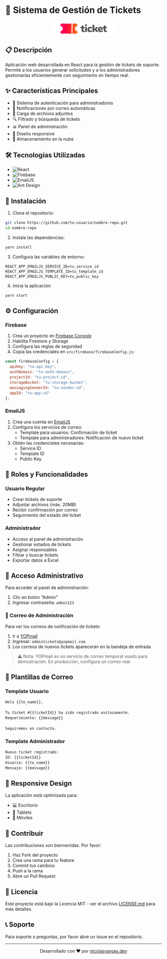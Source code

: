 # 🎫 Sistema de Gestión de Tickets

<div align="center">
  <img src="src/img/logo.png" alt="Logo" width="200"/>
</div>

## 📋 Descripción

Aplicación web desarrollada en React para la gestión de tickets de soporte. Permite a los usuarios generar solicitudes y a los administradores gestionarlas eficientemente con seguimiento en tiempo real.

## ✨ Características Principales

- 🔐 Sistema de autenticación para administradores
- 📧 Notificaciones por correo automáticas
- 📁 Carga de archivos adjuntos
- 🔍 Filtrado y búsqueda de tickets
- 📊 Panel de administración
- 📱 Diseño responsive
- 💾 Almacenamiento en la nube

## 🛠️ Tecnologías Utilizadas

- ![React](https://img.shields.io/badge/React-20232A?style=for-the-badge&logo=react&logoColor=61DAFB)
- ![Firebase](https://img.shields.io/badge/Firebase-039BE5?style=for-the-badge&logo=Firebase&logoColor=white)
- ![EmailJS](https://img.shields.io/badge/EmailJS-CF4647?style=for-the-badge)
- ![Ant Design](https://img.shields.io/badge/Ant%20Design-0170FE?style=for-the-badge&logo=ant-design&logoColor=white)

## 🚀 Instalación

1. Clona el repositorio:
```bash
git clone https://github.com/tu-usuario/nombre-repo.git
cd nombre-repo
```

2. Instala las dependencias:
```bash
yarn install
```

3. Configura las variables de entorno:
```env
REACT_APP_EMAILJS_SERVICE_ID=tu_service_id
REACT_APP_EMAILJS_TEMPLATE_ID=tu_template_id
REACT_APP_EMAILJS_PUBLIC_KEY=tu_public_key
```

4. Inicia la aplicación:
```bash
yarn start
```

## ⚙️ Configuración

### Firebase

1. Crea un proyecto en [Firebase Console](https://console.firebase.google.com/)
2. Habilita Firestore y Storage
3. Configura las reglas de seguridad
4. Copia las credenciales en `src/firebase/firebaseConfig.js`:

```javascript
const firebaseConfig = {
  apiKey: "tu-api-key",
  authDomain: "tu-auth-domain",
  projectId: "tu-project-id",
  storageBucket: "tu-storage-bucket",
  messagingSenderId: "tu-sender-id",
  appId: "tu-app-id"
};
```

### EmailJS

1. Crea una cuenta en [EmailJS](https://www.emailjs.com/)
2. Configura los servicios de correo:
   - Template para usuarios: Confirmación de ticket
   - Template para administradores: Notificación de nuevo ticket
3. Obtén las credenciales necesarias:
   - Service ID
   - Template ID
   - Public Key

## 👥 Roles y Funcionalidades

### Usuario Regular
- Crear tickets de soporte
- Adjuntar archivos (máx. 20MB)
- Recibir confirmación por correo
- Seguimiento del estado del ticket

### Administrador
- Acceso al panel de administración
- Gestionar estados de tickets
- Asignar responsables
- Filtrar y buscar tickets
- Exportar datos a Excel

## 🔐 Acceso Administrativo

Para acceder al panel de administración:
1. Clic en botón "Admin"
2. Ingresar contraseña: `admin123`

### 📧 Correo de Administración
Para ver los correos de notificación de tickets:
1. Ir a [YOPmail](https://yopmail.com)
2. Ingresar: `admintickets@yopmail.com`
3. Los correos de nuevos tickets aparecerán en la bandeja de entrada

> ⚠️ Nota: YOPmail es un servicio de correo temporal usado para demostración. En producción, configura un correo real.

## 📧 Plantillas de Correo

### Template Usuario
```html
Hola {{to_name}},

Tu ticket #{{ticketId}} ha sido registrado exitosamente.
Requerimiento: {{message}}

Seguiremos en contacto.
```

### Template Administrador
```html
Nuevo ticket registrado:
ID: {{ticketId}}
Usuario: {{to_name}}
Mensaje: {{message}}
```

## 📱 Responsive Design

La aplicación está optimizada para:
- 💻 Escritorio
- 📱 Tablets
- 📱 Móviles

## 🤝 Contribuir

Las contribuciones son bienvenidas. Por favor:
1. Haz Fork del proyecto
2. Crea una rama para tu feature
3. Commit tus cambios
4. Push a la rama
5. Abre un Pull Request

## 📄 Licencia

Este proyecto está bajo la Licencia MIT - ver el archivo [LICENSE.md](LICENSE.md) para más detalles.

## 📞 Soporte

Para soporte o preguntas, por favor abre un issue en el repositorio.

---
<div align="center">
  Desarrollado con ❤️ por <a href="https://nicolasvargas.dev" target="_blank">nicolasvargas.dev</a>
</div>
